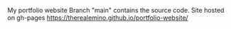 My portfolio website
Branch "main" contains the source code. Site hosted on gh-pages
https://therealemino.github.io/portfolio-website/

